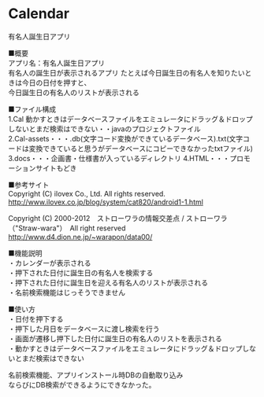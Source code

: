 Calendar
========

有名人誕生日アプリ

■概要  
アプリ名：有名人誕生日アプリ  
有名人の誕生日が表示されるアプリ
たとえば今日誕生日の有名人を知りたいときは今日の日付を押すと、  
今日誕生日の有名人のリストが表示される




■ファイル構成  
1.Cal 動かすときはデータベースファイルをエミュレータにドラッグ＆ドロップしないとまだ検索はできない・・javaのプロジェクトファイル  
2.Cal-assets・・・.db(文字コード変換ができているデータベース).txt(文字コードは変換できていると思うがデータベースにコピーできなかったtxtファイル)  
3.docs・・・企画書・仕様書が入っているディレクトリ
4.HTML・・・プロモーションサイトもどき



■参考サイト  
Copyright (C) ilovex Co., Ltd. All rights reserved.  
http://www.ilovex.co.jp/blog/system/cat820/android1-1.html

Copyright (C) 2000-2012　ストローワラの情報交差点 / ストローワラ（"Straw-wara"）　All right reserved  
http://www.d4.dion.ne.jp/~warapon/data00/


■機能説明  
・カレンダーが表示される  
・押下された日付に誕生日の有名人を検索する  
・押下された日付に誕生日を迎える有名人のリストが表示される  
・名前検索機能はじっそうできません  


■使い方  
・日付を押下する  
・押下した月日をデータベースに渡し検索を行う  
・画面が遷移し押下した日付に誕生日の有名人のリストを表示される  
・動かすときはデータベースファイルをエミュレータにドラッグ＆ドロップしないとまだ検索はできない  
  

名前検索機能、アプリインストール時DBの自動取り込み  
ならびにDB検索ができるようにできなかった。
